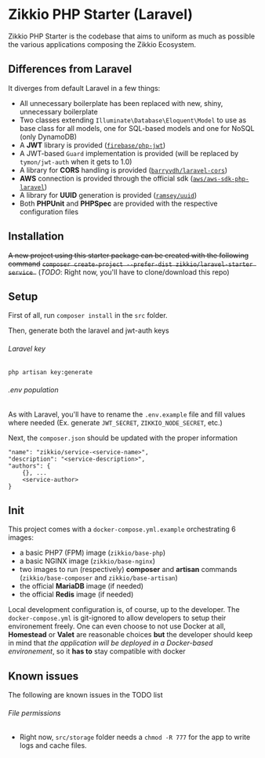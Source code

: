 # Zikkio PHP Starter (Laravel)

Zikkio PHP Starter is the codebase that aims to uniform as much as possible the various applications composing the Zikkio Ecosystem. 

## Differences from Laravel
It diverges from default Laravel in a few things:
 - All unnecessary boilerplate has been replaced with new, shiny, unnecessary boilerplate 
 - Two classes extending `Illuminate\Database\Eloquent\Model` to use as base class for all models, one for SQL-based models and one for NoSQL (only DynamoDB)
 - A **JWT** library is provided ([`firebase/php-jwt`](https://github.com/firebase/php-jwt))
 - A JWT-based `Guard` implementation is provided (will be replaced by `tymon/jwt-auth` when it gets to 1.0)
 - A library for **CORS** handling is provided ([`barryvdh/laravel-cors`](https://github.com/barryvdh/laravel-cors))
 - **AWS** connection is provided through the official sdk ([`aws/aws-sdk-php-laravel`](https://github.com/aws/aws-sdk-php-laravel))
 - A library for **UUID** generation is provided ([`ramsey/uuid`](https://github.com/ramsey/uuid))
 - Both **PHPUnit** and **PHPSpec** are provided with the respective configuration files

## Installation
~~A new project using this starter package can be created with the following command~~
~~`composer create-project --prefer-dist zikkio/laravel-starter service `~~ 
(_TODO_: Right now, you'll have to clone/download this repo)

## Setup
First of all, run `composer install` in the `src` folder.

Then, generate both the laravel and jwt-auth keys
###### Laravel key
```bash
php artisan key:generate
```
###### .env population
As with Laravel, you'll have to rename the `.env.example` file and fill values where needed (Ex. generate `JWT_SECRET`, `ZIKKIO_NODE_SECRET`, etc.)

Next, the `composer.json` should be updated with the proper information
```
"name": "zikkio/service-<service-name>",
"description": "<service-description>",
"authors": {
    {}, ...
    <service-author>
}
```

## Init
This project comes with a `docker-compose.yml.example` orchestrating 6 images:
 - a basic PHP7 (FPM) image (`zikkio/base-php`)
 - a basic NGINX image (`zikkio/base-nginx`)
 - two images to run (respectively) **composer** and **artisan** commands (`zikkio/base-composer` and `zikkio/base-artisan`)
 - the official **MariaDB** image (if needed)
 - the official **Redis** image (if needed)
 
Local development configuration is, of course, up to the developer. The `docker-compose.yml` is git-ignored to allow developers to setup their environement freely.
One can even choose to not use Docker at all, **Homestead** or **Valet** are reasonable choices 
**but** the developer should keep in mind that _the application will be deployed in a Docker-based environement_, so it **has to** stay compatible with docker 
 
## Known issues
The following are known issues in the TODO list
###### File permissions
 - Right now, `src/storage` folder needs a `chmod -R 777` for the app to write logs and cache files. 


